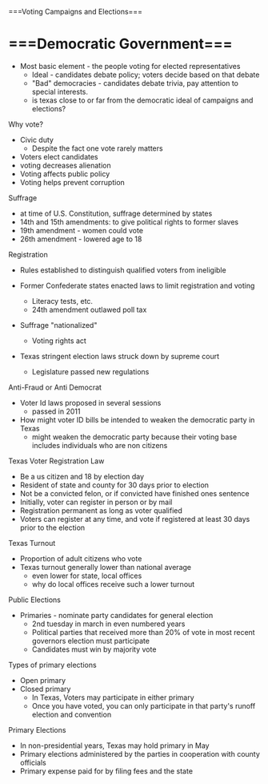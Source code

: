 
===Voting Campaigns and Elections===

===Democratic Government===
===
- Most basic element - the people voting for elected representatives
	- Ideal - candidates debate policy; voters decide based on that debate
	- "Bad" democracies - candidates debate trivia, pay attention to special interests.
	- is texas close to or far from the democratic ideal of campaigns and elections?

Why vote?
- Civic duty
	- Despite the fact one vote rarely matters
- Voters elect candidates
- voting decreases alienation
- Voting affects public policy
- Voting helps prevent corruption

Suffrage
- at time of U.S. Constitution, suffrage determined by states
- 14th and 15th amendments: to give political rights to former slaves
- 19th amendment - women could vote
- 26th amendment - lowered age to 18

Registration
- Rules established to distinguish qualified voters from ineligible
- Former Confederate states enacted laws to limit registration and voting
	- Literacy tests, etc.
	- 24th amendment outlawed poll tax

- Suffrage "nationalized" 
	- Voting rights act
- Texas stringent election laws struck down by supreme court
	- Legislature passed new regulations

Anti-Fraud or Anti Democrat
- Voter Id laws proposed in several sessions
	- passed in 2011
- How might voter ID bills be intended to weaken the democratic party in Texas
	- might weaken the democratic party because their voting base includes individuals who are non citizens 

Texas Voter Registration Law
- Be a us citizen and 18 by election day
- Resident of state and county for 30 days prior to election
- Not be a convicted felon, or if convicted have finished ones sentence
- Initially, voter can register in person or by mail
- Registration permanent as long as voter qualified
- Voters can register at any time, and vote if registered at least 30 days prior to the election

Texas Turnout
- Proportion of adult citizens who vote
- Texas turnout generally lower than national average
	- even lower for state, local offices
	- why do local offices receive such a lower turnout

Public Elections
- Primaries - nominate party candidates for general election
	- 2nd tuesday in march in even numbered years
	- Political parties that received more than 20% of vote in most recent governors election must participate
	- Candidates must win by majority vote

Types of primary elections
- Open primary
- Closed primary
	- In Texas, Voters may participate in either primary
	- Once you have voted, you can only participate in that party's runoff election and convention

Primary Elections
- In non-presidential years, Texas may hold primary in May
- Primary elections administered by the parties in cooperation with county officials
- Primary expense paid for by filing fees and the state

